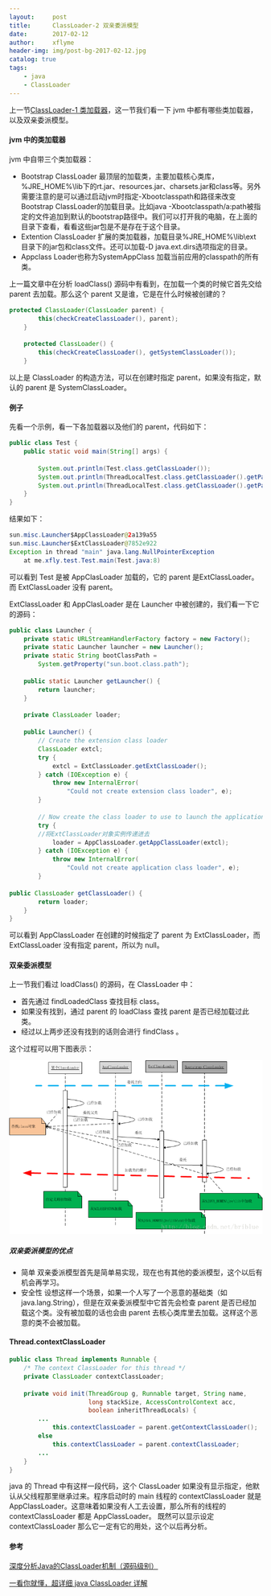 ```yaml
---
layout:     post
title:      ClassLoader-2 双亲委派模型
date:       2017-02-12
author:     xflyme
header-img: img/post-bg-2017-02-12.jpg
catalog: true
tags:
    - java
    - ClassLoader
---
```



上一节[ClassLoader-1 类加载器](/2017/02/11/ClassLoader-1-类加载器/)，这一节我们看一下 jvm 中都有哪些类加载器，以及双亲委派模型。

#### jvm 中的类加载器
jvm 中自带三个类加载器：
* Bootstrap ClassLoader 最顶层的加载类，主要加载核心类库，%JRE_HOME%\lib下的rt.jar、resources.jar、charsets.jar和class等。另外需要注意的是可以通过启动jvm时指定-Xbootclasspath和路径来改变Bootstrap ClassLoader的加载目录。比如java -Xbootclasspath/a:path被指定的文件追加到默认的bootstrap路径中。我们可以打开我的电脑，在上面的目录下查看，看看这些jar包是不是存在于这个目录。
* Extention ClassLoader 扩展的类加载器，加载目录%JRE_HOME%\lib\ext目录下的jar包和class文件。还可以加载-D java.ext.dirs选项指定的目录。
* Appclass Loader也称为SystemAppClass 加载当前应用的classpath的所有类。

上一篇文章中在分析 loadClass() 源码中有看到，在加载一个类的时候它首先交给 parent 去加载。那么这个 parent 又是谁，它是在什么时候被创建的？

```java
protected ClassLoader(ClassLoader parent) {
        this(checkCreateClassLoader(), parent);
    }

    protected ClassLoader() {
        this(checkCreateClassLoader(), getSystemClassLoader());
    }
```

以上是 ClassLoader 的构造方法，可以在创建时指定 parent，如果没有指定，默认的 parent 是 SystemClassLoader。

#### 例子

先看一个示例，看一下各加载器以及他们的 parent，代码如下：

```java
public class Test {
    public static void main(String[] args) {
        
        System.out.println(Test.class.getClassLoader());
        System.out.println(ThreadLocalTest.class.getClassLoader().getParent());
        System.out.println(ThreadLocalTest.class.getClassLoader().getParent().getParent().toString());
    }
}

```
结果如下：
```java
sun.misc.Launcher$AppClassLoader@2a139a55
sun.misc.Launcher$ExtClassLoader@7852e922
Exception in thread "main" java.lang.NullPointerException
    at me.xfly.test.Test.main(Test.java:8)
```
可以看到 Test 是被 AppClasLoader 加载的，它的 parent 是ExtClassLoader。而 ExtClassLoader 没有 parent。

ExtClassLoader 和 AppClasLoader 是在 Launcher 中被创建的，我们看一下它的源码：

```java
public class Launcher {
    private static URLStreamHandlerFactory factory = new Factory();
    private static Launcher launcher = new Launcher();
    private static String bootClassPath =
        System.getProperty("sun.boot.class.path");

    public static Launcher getLauncher() {
        return launcher;
    }

    private ClassLoader loader;

    public Launcher() {
        // Create the extension class loader
        ClassLoader extcl;
        try {
            extcl = ExtClassLoader.getExtClassLoader();
        } catch (IOException e) {
            throw new InternalError(
                "Could not create extension class loader", e);
        }

        // Now create the class loader to use to launch the application
        try {
        //将ExtClassLoader对象实例传递进去
            loader = AppClassLoader.getAppClassLoader(extcl);
        } catch (IOException e) {
            throw new InternalError(
                "Could not create application class loader", e);
        }

public ClassLoader getClassLoader() {
        return loader;
    }
}
```

可以看到 AppClassLoader 在创建的时候指定了 parent 为 ExtClassLoader，而 ExtClassLoader 没有指定 parent，所以为 null。

#### 双亲委派模型
上一节我们看过 loadClass() 的源码，在 ClassLoader 中：
* 首先通过 findLoadedClass 查找目标 class。
* 如果没有找到，通过 parent 的 loadClass 查找 parent 是否已经加载过此类。
* 经过以上两步还没有找到的话则会进行 findClass 。

这个过程可以用下图表示：

![图一](/img/classloader-1-1.png)

##### 双亲委派模型的优点
* 简单 双亲委派模型首先是简单易实现，现在也有其他的委派模型，这个以后有机会再学习。
* 安全性 设想这样一个场景，如果一个人写了一个恶意的基础类（如java.lang.String），但是在双亲委派模型中它首先会检查 parent 是否已经加载这个类。没有被加载的话也会由 parent 去核心类库里去加载。这样这个恶意的类不会被加载。

#### Thread.contextClassLoader

```java
public class Thread implements Runnable {
    /* The context ClassLoader for this thread */
    private ClassLoader contextClassLoader;
    
    private void init(ThreadGroup g, Runnable target, String name,
                      long stackSize, AccessControlContext acc,
                      boolean inheritThreadLocals) {
        ...
            this.contextClassLoader = parent.getContextClassLoader();
        else
            this.contextClassLoader = parent.contextClassLoader;
        ...
    }
}
```

java 的 Thread 中有这样一段代码，这个 ClassLoader 如果没有显示指定，他默认从父线程那里继承过来。程序启动时的 main 线程的 contextClassLoader 就是 AppClassLoader。这意味着如果没有人工去设置，那么所有的线程的 contextClassLoader 都是 AppClassLoader。
既然可以显示设定 contextClassLoader 那么它一定有它的用处，这个以后再分析。

#### 参考
[深度分析Java的ClassLoader机制（源码级别）](http://www.hollischuang.com/archives/199)

[一看你就懂，超详细 java ClassLoader 详解](https://blog.csdn.net/briblue/article/details/54973413)

